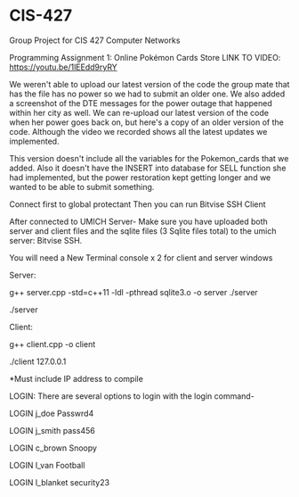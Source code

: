 # CIS-427
Group Project for CIS 427 Computer Networks

Programming Assignment 1:
Online Pokémon Cards Store
LINK TO VIDEO: https://youtu.be/1lEEdd9ryRY

We weren't able to upload our latest version of the code the group mate that has the file has no power so we had to submit an older one. We also added a screenshot of the DTE messages for the power outage that happened within her city as well. We can re-upload our latest version of the code when her power goes back on, but here's a copy of an older version of the code. Although the video we recorded shows all the latest updates we implemented.

This version doesn't include all the variables for the Pokemon_cards that we added. Also it doesn't have the INSERT into database for SELL function she had implemented, but the power restoration kept getting longer and we wanted to be able to submit something. 


Connect first to global protectant
Then you can run Bitvise SSH Client

After connected to UMICH Server-
Make sure you have uploaded both server and client files and the sqlite files (3 Sqlite files total) to the umich server: Bitvise SSH.

You will need a New Terminal console x 2 for client and server windows

Server:

g++ server.cpp -std=c++11 -ldl -pthread sqlite3.o -o server
./server

./server


Client:

g++ client.cpp -o client

./client 127.0.0.1

*Must include IP address to compile


LOGIN: There are several options to login with the login command-

LOGIN j_doe Passwrd4

LOGIN j_smith pass456

LOGIN c_brown Snoopy

LOGIN l_van Football

LOGIN l_blanket security23



